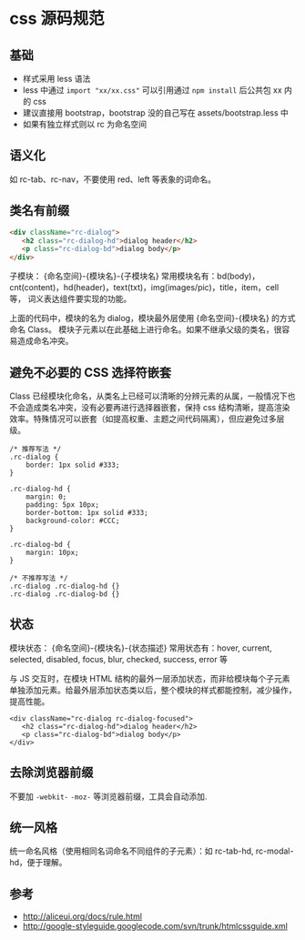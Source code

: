 # css 源码规范


## 基础
- 样式采用 less 语法
- less 中通过 `import "xx/xx.css"` 可以引用通过 `npm install` 后公共包 xx 内的 css
- 建议直接用 bootstrap，bootstrap 没的自己写在 assets/bootstrap.less 中
- 如果有独立样式则以 rc 为命名空间


## 语义化

如 rc-tab、rc-nav，不要使用 red、left 等表象的词命名。

## 类名有前缀

```html
<div className="rc-dialog">
   <h2 class="rc-dialog-hd">dialog header</h2>
   <p class="rc-dialog-bd">dialog body</p>
</div>
```

子模块： {命名空间}-{模块名}-{子模块名} 常用模块名有：bd(body)，cnt(content)，hd(header)，text(txt)，img(images/pic)，title，item，cell 等， 词义表达组件要实现的功能。

上面的代码中，模块的名为 dialog，模块最外层使用 {命名空间}-{模块名} 的方式命名 Class。
模块子元素以在此基础上进行命名。如果不继承父级的类名，很容易造成命名冲突。

## 避免不必要的 CSS 选择符嵌套

Class 已经模块化命名，从类名上已经可以清晰的分辨元素的从属，一般情况下也不会造成类名冲突，没有必要再进行选择器嵌套，保持 css 结构清晰，提高渲染效率。特殊情况可以嵌套（如提高权重、主题之间代码隔离），但应避免过多层级。

```
/* 推荐写法 */
.rc-dialog {
    border: 1px solid #333;
}

.rc-dialog-hd {
    margin: 0;
    padding: 5px 10px;
    border-bottom: 1px solid #333;
    background-color: #CCC;
}

.rc-dialog-bd {
    margin: 10px;
}

/* 不推荐写法 */
.rc-dialog .rc-dialog-hd {}
.rc-dialog .rc-dialog-bd {}
```

## 状态

模块状态： {命名空间}-{模块名}-{状态描述} 常用状态有：hover, current, selected, disabled, focus, blur, checked, success, error 等

与 JS 交互时，在模块 HTML 结构的最外一层添加状态，而非给模块每个子元素单独添加元素。给最外层添加状态类以后，整个模块的样式都能控制，减少操作，提高性能。

```
<div className="rc-dialog rc-dialog-focused">
   <h2 class="rc-dialog-hd">dialog header</h2>
   <p class="rc-dialog-bd">dialog body</p>
</div>
```

## 去除浏览器前缀

不要加 `-webkit-` `-moz-` 等浏览器前缀，工具会自动添加.

## 统一风格

统一命名风格（使用相同名词命名不同组件的子元素）：如 rc-tab-hd, rc-modal-hd，便于理解。

## 参考

- http://aliceui.org/docs/rule.html
- http://google-styleguide.googlecode.com/svn/trunk/htmlcssguide.xml
